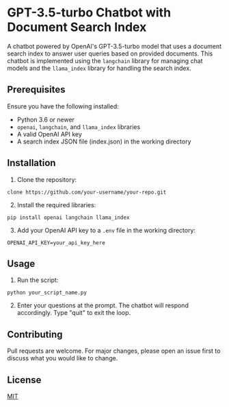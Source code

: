 # GPT-3.5-turbo Chatbot with Document Search Index

A chatbot powered by OpenAI's GPT-3.5-turbo model that uses a document search index to answer user queries based on provided documents. This chatbot is implemented using the `langchain` library for managing chat models and the `llama_index` library for handling the search index.

## Prerequisites

Ensure you have the following installed:

- Python 3.6 or newer
- `openai`, `langchain`, and `llama_index` libraries
- A valid OpenAI API key
- A search index JSON file (index.json) in the working directory

## Installation

1. Clone the repository:

`clone https://github.com/your-username/your-repo.git
`

2. Install the required libraries:

`
pip install openai langchain llama_index
`

3. Add your OpenAI API key to a `.env` file in the working directory:

`
OPENAI_API_KEY=your_api_key_here
`

## Usage

1. Run the script:

`
python your_script_name.py
`

2. Enter your questions at the prompt. The chatbot will respond accordingly. Type "quit" to exit the loop.

## Contributing

Pull requests are welcome. For major changes, please open an issue first to discuss what you would like to change.

## License

[MIT](https://choosealicense.com/licenses/mit/)

